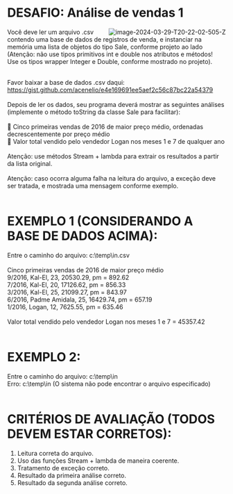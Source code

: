 # DESAFIO: Análise de vendas 1
<a href="https://imgbb.com/"><img src="https://i.ibb.co/7p6ZMG9/image-2024-03-29-T20-22-02-505-Z.png" alt="image-2024-03-29-T20-22-02-505-Z" border="0" align="right"></a>
Você deve ler um arquivo .csv contendo uma base de dados de registros
de venda, e instanciar na memória uma lista de objetos do tipo Sale,
conforme projeto ao lado (Atenção: não use tipos primitivos int e double
nos atributos e métodos! Use os tipos wrapper Integer e Double,
conforme mostrado no projeto).<br><br>

Favor baixar a base de dados .csv daqui:<br>
https://gist.github.com/acenelio/e4e169691ee5aef2c56c87bc22a54379<br><br>
Depois de ler os dados, seu programa deverá mostrar as seguintes análises (implemente o método toString
da classe Sale para facilitar):<br><br>
 Cinco primeiras vendas de 2016 de maior preço médio, ordenadas decrescentemente por preço médio<br>
 Valor total vendido pelo vendedor Logan nos meses 1 e 7 de qualquer ano<br><br>
Atenção: use métodos Stream + lambda para extrair os resultados a partir da lista original.<br><br>
Atenção: caso ocorra alguma falha na leitura do arquivo, a exceção deve ser tratada, e mostrada uma
mensagem conforme exemplo.<br><br>

# EXEMPLO 1 (CONSIDERANDO A BASE DE DADOS ACIMA):<br>
Entre o caminho do arquivo: c:\temp\in.csv<br><br>
Cinco primeiras vendas de 2016 de maior preço médio<br>
9/2016, Kal-El, 23, 20530.29, pm = 892.62<br>
7/2016, Kal-El, 20, 17126.62, pm = 856.33<br>
3/2016, Kal-El, 25, 21099.27, pm = 843.97<br>
6/2016, Padme Amidala, 25, 16429.74, pm = 657.19<br>
1/2016, Logan, 12, 7625.55, pm = 635.46<br><br>
Valor total vendido pelo vendedor Logan nos meses 1 e 7 = 45357.42<br><br>

# EXEMPLO 2:<br>
Entre o caminho do arquivo: c:\temp\in<br>
Erro: c:\temp\in (O sistema não pode encontrar o arquivo especificado)<br><br>

# CRITÉRIOS DE AVALIAÇÃO (TODOS DEVEM ESTAR CORRETOS):<br>
1) Leitura correta do arquivo.<br>
2) Uso das funções Stream + lambda de maneira coerente.<br>
3) Tratamento de exceção correto.<br>
4) Resultado da primeira análise correto.<br>
5) Resultado da segunda análise correto.<br>
